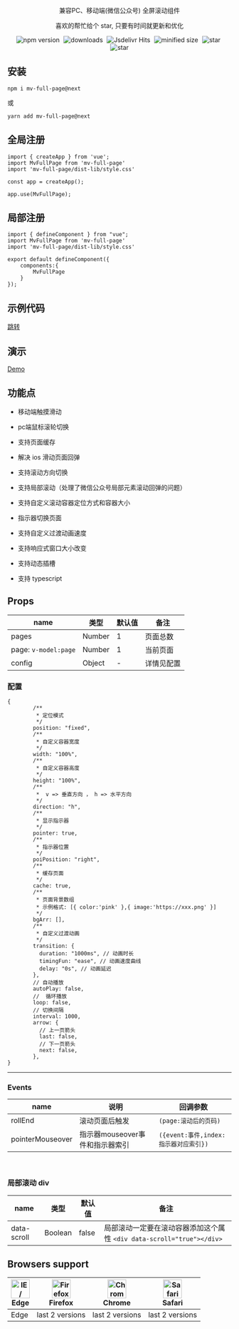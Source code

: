 
<p align="center">
 兼容PC、移动端(微信公众号) 全屏滚动组件
</p>
<p align="center">
 喜欢的帮忙给个 star, 只要有时间就更新和优化
</p>

 <p align="center" >
    <img src="https://img.shields.io/npm/v/mv-full-page?style=flat-square" alt="npm version"  style="margin-right:5px;" />
    <img src="https://img.shields.io/npm/dt/mv-full-page.svg?style=flat-square&color=#4fc08d" alt="downloads" style="margin-right:5px;"   />
    <img src="https://img.shields.io/jsdelivr/npm/hm/mv-full-page?style=flat-square" alt="Jsdelivr Hits" style="margin-right:5px;"  >
 <img src="https://img.shields.io/bundlephobia/min/mv-full-page.svg?style=flat-square" alt="minified size"  style="margin-right:5px;" >
  <img src="https://img.shields.io/github/stars/maybeQHL/mv-full-page?style=flat-square&logo=GitHub" alt="star" style="margin-right:5px;"  >
   <img src="https://gitee.com/null_639_5368/v-full-page/badge/star.svg?style=flat-square" alt="star">
</p>

## 安装
```
npm i mv-full-page@next
```
或
```
yarn add mv-full-page@next
```

## 全局注册

``` 
import { createApp } from 'vue';
import MvFullPage from 'mv-full-page'
import 'mv-full-page/dist-lib/style.css'

const app = createApp();

app.use(MvFullPage);
```
## 局部注册
```
import { defineComponent } from "vue";
import MvFullPage from 'mv-full-page'
import 'mv-full-page/dist-lib/style.css'

export default defineComponent({
    components:{
        MvFullPage
    }
});
```
## 示例代码
[跳转](https://gitee.com/null_639_5368/v-full-page/blob/vue3/src/App.vue)

## 演示

[Demo](http://null_639_5368.gitee.io/v-full-page)


## 功能点

*  移动端触摸滑动

*  pc端鼠标滚轮切换

*  支持页面缓存

*  解决 ios 滑动页面回弹

*  支持滚动方向切换

*  支持局部滚动（处理了微信公众号局部元素滚动回弹的问题）

*  支持自定义滚动容器定位方式和容器大小

*  指示器切换页面

*  支持自定义过渡动画速度

*  支持响应式窗口大小改变

*  支持动态插槽

*  支持 typescript

## Props

| name                 | 类型   | 默认值 | 备注       |
| -------------------- | ------ | ------ | ---------- |
| pages                | Number | 1      | 页面总数   |
| page: `v-model:page` | Number | 1      | 当前页面   |
| config               | Object | -      | 详情见配置 |

### 配置
```
{
        /**
         * 定位模式
         */
        position: "fixed",
        /**
         * 自定义容器宽度
         */
        width: "100%",
        /**
         * 自定义容器高度
         */
        height: "100%",
        /**
         *  v => 垂直方向 ， h => 水平方向
         */
        direction: "h",
        /**
         * 显示指示器
         */
        pointer: true,
        /**
         * 指示器位置
         */
        poiPosition: "right",
        /**
         * 缓存页面
         */
        cache: true,
        /**
         * 页面背景数组
         * 示例格式: [{ color:'pink' },{ image:'https://xxx.png' }]
         */
        bgArr: [],
        /**
         * 自定义过渡动画
         */
        transition: {
          duration: "1000ms", // 动画时长
          timingFun: "ease", // 动画速度曲线
          delay: "0s", // 动画延迟
        },
        // 自动播放
        autoPlay: false,
        //  循环播放
        loop: false,
        // 切换间隔
        interval: 1000,
        arrow: {
          // 上一页箭头
          last: false,
          // 下一页箭头
          next: false,
        },
}
```

***

### Events

| name             | 说明                            | 回调参数                              |
| ---------------- | ------------------------------- | ------------------------------------- |
| rollEnd          | 滚动页面后触发                  | `(page:滚动后的页码)`                 |
| pointerMouseover | 指示器mouseover事件和指示器索引 | `({event:事件,index:指示器对应索引})` |
<br>

### 局部滚动 div

| name        | 类型    | 默认值 | 备注                                                                  |
| ----------- | ------- | ------ | --------------------------------------------------------------------- |
| data-scroll | Boolean | false  | 局部滚动一定要在滚动容器添加这个属性 `<div data-scroll="true"></div>` |


## Browsers support

| [<img src="https://raw.githubusercontent.com/alrra/browser-logos/master/src/edge/edge_48x48.png" alt="IE / Edge" width="42px" height="42px" />](https://godban.github.io/browsers-support-badges/)</br>Edge | [<img src="https://raw.githubusercontent.com/alrra/browser-logos/master/src/firefox/firefox_48x48.png" alt="Firefox" width="42px" height="42px" />](https://godban.github.io/browsers-support-badges/)</br>Firefox | [<img src="https://raw.githubusercontent.com/alrra/browser-logos/master/src/chrome/chrome_48x48.png" alt="Chrome" width="42px" height="42px" />](https://godban.github.io/browsers-support-badges/)</br>Chrome | [<img src="https://raw.githubusercontent.com/alrra/browser-logos/master/src/safari/safari_48x48.png" alt="Safari" width="42px" height="42px" />](https://godban.github.io/browsers-support-badges/)</br>Safari |
| ----------------------------------------------------------------------------------------------------------------------------------------------------------------------------------------------------------- | ------------------------------------------------------------------------------------------------------------------------------------------------------------------------------------------------------------------ | -------------------------------------------------------------------------------------------------------------------------------------------------------------------------------------------------------------- | -------------------------------------------------------------------------------------------------------------------------------------------------------------------------------------------------------------- |
| Edge                                                                                                                                                                                                        | last 2 versions                                                                                                                                                                                                    | last 2 versions                                                                                                                                                                                                | last 2 versions                                                                                                                                                                                                |
